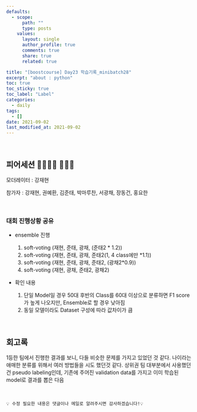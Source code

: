```yaml
---
defaults:
  - scope:
      path: ""
      type: posts
    values:
      layout: single
      author_profile: true
      comments: true
      share: true
      related: true

title: "[boostcourse] Day23 학습기록_minibatch28"
excerpt: "about : python"
toc: true
toc_sticky: true
toc_label: "Label"
categories:
  - daily
tags:
  - []
date: 2021-09-02
last_modified_at: 2021-09-02
---
```


<br>

## 피어세션 👨‍👨‍👦‍👦 👨‍👨‍👦

모더레이터 : 강재현

참가자 : 강재현, 권예환, 김준태, 박마루찬, 서광채, 장동건, 홍요한


<br>

### 대회 진행상황 공유

- ensemble 진행
    1. soft-voting (재현, 준태, 광채, (준태2 * 1.2))
    2. soft-voting (재현, 준태, 광채, 준태2(1, 4 class에만 *1.1))
    3. soft-voting (재현, 준태, 광채, 준태2, (광채2*0.9))
    4. soft-voting (재현, 광채, 준태2, 광채2)

- 확인 내용
    1. 단일 Model일 경우 50대 후반의 Class를 60대 이상으로 분류하면 F1 score가 높게 나오지만, 
    Ensemble로 할 경우 낮아짐
    2. 동일 모델이라도 Dataset 구성에 따라 값차이가 큼

<br>

## 회고록

1등한 팀에서 진행한 결과를 보니, 다들 비슷한 문제를 가지고 있었던 것 같다. 나이라는 애매한 분류를 위해서 여러 방법들을 시도 했던것 같다. 상위권 팀 대부분에서 사용했던건 pseudo labeling인데, 기존에 주어진 validation data를 가지고 이미 학습된 model로 결과를 뽑은 다음

<br>

```
💡 수정 필요한 내용은 댓글이나 메일로 알려주시면 감사하겠습니다!💡 
```
